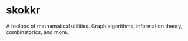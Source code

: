 # skokkr
A toolbox of mathematical utilities. Graph algorithms, information theory, combinatorics, and more.

